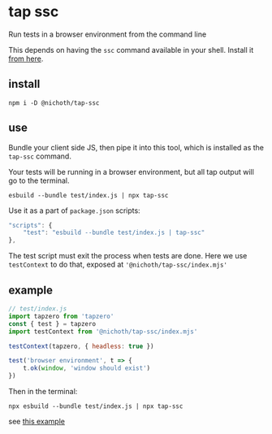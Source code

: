 # tap ssc
Run tests in a browser environment from the command line

This depends on having the `ssc` command available in your shell. Install it
[from here](https://sockets.sh/).

## install
```
npm i -D @nichoth/tap-ssc
```

## use
Bundle your client side JS, then pipe it into this tool, which is installed as the `tap-ssc` command.

Your tests will be running in a browser environment, but all tap output will go to the terminal.

```
esbuild --bundle test/index.js | npx tap-ssc
```

Use it as a part of `package.json` scripts:
```js
"scripts": {
    "test": "esbuild --bundle test/index.js | tap-ssc"
},
```

The test script must exit the process when tests are done. Here we use `testContext` to do that, exposed at `'@nichoth/tap-ssc/index.mjs'`

## example

```js
// test/index.js
import tapzero from 'tapzero'
const { test } = tapzero
import testContext from '@nichoth/tap-ssc/index.mjs'

testContext(tapzero, { headless: true })

test('browser environment', t => {
    t.ok(window, 'window should exist')
})
```

Then in the terminal:
```
npx esbuild --bundle test/index.js | npx tap-ssc
```

see [this example](https://github.com/nichoth/tap-ssc-example)
